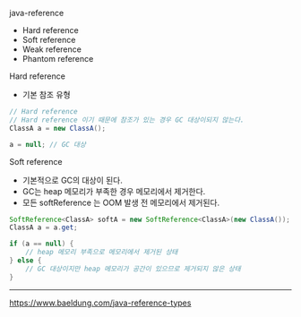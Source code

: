 java-reference

- Hard reference
- Soft reference
- Weak reference
- Phantom reference

Hard reference
- 기본 참조 유형
```java
// Hard reference
// Hard reference 이기 때문에 참조가 있는 경우 GC 대상이되지 않는다.
ClassA a = new ClassA(); 

a = null; // GC 대상
```

Soft reference
- 기본적으로 GC의 대상이 된다.
- GC는 heap 메모리가 부족한 경우 메모리에서 제거한다.
- 모든 softReference 는 OOM 발생 전 메모리에서 제거된다.
```java
SoftReference<ClassA> softA = new SoftReference<ClassA>(new ClassA());
ClassA a = a.get;

if (a == null) {
	// heap 메모리 부족으로 메모리에서 제거된 상태
} else {
	// GC 대상이지만 heap 메모리가 공간이 있으므로 제거되지 않은 상태
}
```

---

https://www.baeldung.com/java-reference-types